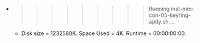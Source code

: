 * >>>>>>>>> Running inst-min-con-05-keyring-aptly.sh ...
  * Disk size = 1232580K. Space Used = 4K. Runtime = 00:00:00:00.
